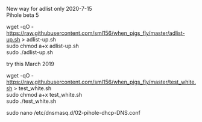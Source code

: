 New way for adlist only 2020-7-15  
Pihole beta 5

wget -qO - https://raw.githubusercontent.com/sml156/when_pigs_fly/master/adlist-up.sh > adlist-up.sh  
sudo chmod a+x adlist-up.sh  
sudo ./adlist-up.sh


try this March 2019

wget -qO - https://raw.githubusercontent.com/sml156/when_pigs_fly/master/test_white.sh > test_white.sh  
sudo chmod a+x test_white.sh  
sudo ./test_white.sh  


sudo nano /etc/dnsmasq.d/02-pihole-dhcp-DNS.conf
